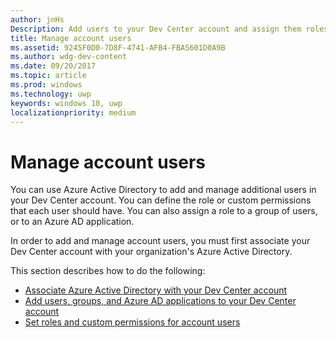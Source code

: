 ```yaml
---
author: jnHs
Description: Add users to your Dev Center account and assign them roles with specific permissions.
title: Manage account users
ms.assetid: 9245F0D0-7D8F-4741-AFB4-FBA5601D0A9B
ms.author: wdg-dev-content
ms.date: 09/20/2017
ms.topic: article
ms.prod: windows
ms.technology: uwp
keywords: windows 10, uwp
localizationpriority: medium
---
```


# Manage account users

You can use Azure Active Directory to add and manage additional users in your Dev Center account. You can define the role or custom permissions that each user should have. You can also assign a role to a group of users, or to an Azure AD application.

In order to add and manage account users, you must first associate your Dev Center account with your organization's Azure Active Directory. 

This section describes how to do the following:

-   [Associate Azure Active Directory with your Dev Center account](associate-azure-ad-with-dev-center.md)
-   [Add users, groups, and Azure AD applications to your Dev Center account](add-users-groups-and-azure-ad-applications.md)
-   [Set roles and custom permissions for account users](set-custom-permissions-for-account-users.md)


